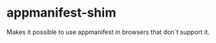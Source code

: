 appmanifest-shim
================

Makes it possible to use appmanifest in browsers that don´t support it.

